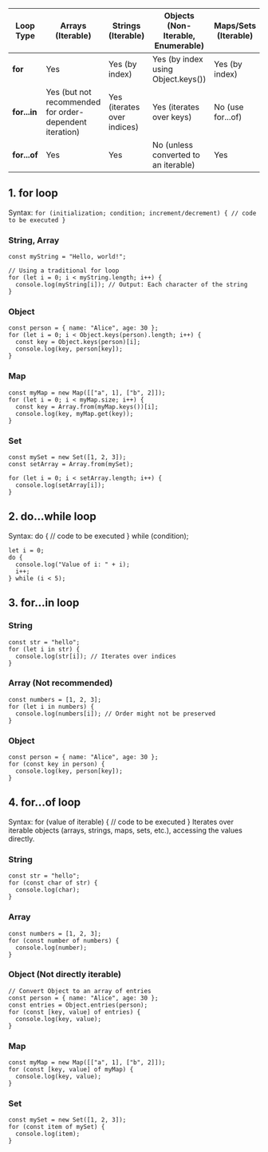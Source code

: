 | Loop Type | Arrays (Iterable) | Strings (Iterable) | Objects (Non-Iterable, Enumerable) | Maps/Sets (Iterable) |
|---|---|---|---|---|
| **for** | Yes | Yes (by index) | Yes (by index using Object.keys()) | Yes (by index) |
| **for...in** | Yes (but not recommended for order-dependent iteration) | Yes (iterates over indices) | Yes (iterates over keys) | No (use for...of) |
| **for...of** | Yes | Yes | No (unless converted to an iterable) | Yes |


## 1. for loop
  Syntax: `for (initialization; condition; increment/decrement) { // code to be executed }`
### String, Array
```
const myString = "Hello, world!";

// Using a traditional for loop
for (let i = 0; i < myString.length; i++) {
  console.log(myString[i]); // Output: Each character of the string
}
```
### Object
```
const person = { name: "Alice", age: 30 };
for (let i = 0; i < Object.keys(person).length; i++) {
  const key = Object.keys(person)[i];
  console.log(key, person[key]); 
}
```
### Map
```
const myMap = new Map([["a", 1], ["b", 2]]);
for (let i = 0; i < myMap.size; i++) {
  const key = Array.from(myMap.keys())[i];
  console.log(key, myMap.get(key)); 
}
```
### Set
```
const mySet = new Set([1, 2, 3]);
const setArray = Array.from(mySet); 

for (let i = 0; i < setArray.length; i++) {
  console.log(setArray[i]); 
}
```
## 2. do...while loop
Syntax: do { // code to be executed } while (condition);
```
let i = 0;
do {
  console.log("Value of i: " + i);
  i++;
} while (i < 5);
```
## 3. for...in loop
### String
```
const str = "hello";
for (let i in str) {
  console.log(str[i]); // Iterates over indices
}
```
### Array (Not recommended) 
```
const numbers = [1, 2, 3];
for (let i in numbers) {
  console.log(numbers[i]); // Order might not be preserved
}
```
### Object
```
const person = { name: "Alice", age: 30 };
for (const key in person) {
  console.log(key, person[key]);
}
```

## 4. for...of loop
Syntax: for (value of iterable) { // code to be executed }
 Iterates over iterable objects (arrays, strings, maps, sets, etc.), accessing the values directly.
### String
```
const str = "hello";
for (const char of str) {
  console.log(char);
}
```
### Array
```
const numbers = [1, 2, 3];
for (const number of numbers) {
  console.log(number);
}
```
### Object (Not directly iterable)
```
// Convert Object to an array of entries
const person = { name: "Alice", age: 30 };
const entries = Object.entries(person);
for (const [key, value] of entries) {
  console.log(key, value);
}
```
### Map
```
const myMap = new Map([["a", 1], ["b", 2]]);
for (const [key, value] of myMap) {
  console.log(key, value);
}
```
### Set
```
const mySet = new Set([1, 2, 3]);
for (const item of mySet) {
  console.log(item);
}
```
